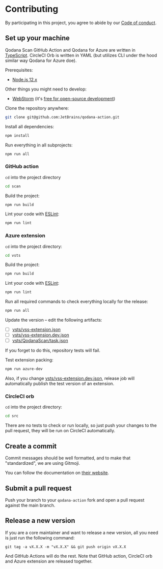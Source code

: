 # Contributing

By participating in this project, you agree to abide by our [Code of conduct](.github/CODE_OF_CONDUCT.md).

## Set up your machine

Qodana Scan GitHub Action and Qodana for Azure are written in [TypeScript](https://www.typescriptlang.org). CircleCI Orb is written in YAML (but utilizes CLI under the hood similar way Qodana for Azure doe).

Prerequisites:

- [Node.js 12.x](https://nodejs.org/)

Other things you might need to develop:

- [WebStorm](https://www.jetbrains.com/webstorm/) (it's [free for open-source development](https://www.jetbrains.com/community/opensource/))

Clone the repository anywhere:

```sh
git clone git@github.com:JetBrains/qodana-action.git
```

Install all dependencies:

```sh
npm install
```

Run everything in all subprojects:

```sh
npm run all
```

### GitHub action

`cd` into the project directory

```sh
cd scan
```

Build the project:

```sh
npm run build
```

Lint your code with [ESLint](https://eslint.org/):

```sh
npm run lint
```

### Azure extension

`cd` into the project directory:

```sh
cd vsts
```

Build the project:

```sh
npm run build
```

Lint your code with [ESLint](https://eslint.org/):

```sh
npm run lint
```

Run all required commands to check everything locally for the release:

```sh
npm run all
```

Update the version – edit the following artifacts:

- [ ] [vsts/vss-extension.json](vsts/vss-extension.json)
- [ ] [vsts/vss-extension.dev.json](vsts/vss-extension.dev.json)
- [ ] [vsts/QodanaScan/task.json](vsts/QodanaScan/task.json)

If you forget to do this, repository tests will fail.

Test extension packing:

```sh
npm run azure-dev
```

Also, if you change [vsts/vss-extension.dev.json](vsts/vss-extension.dev.json), release job will automatically publish the test version of an extension. 

### CircleCI orb

`cd` into the project directory:

```sh
cd src
```

There are no tests to check or run locally, so just push your changes to the pull request, they will be run on CircleCI automatically.

## Create a commit

Commit messages should be well formatted, and to make that "standardized", we are using Gitmoji.

You can follow the documentation on
[their website](https://gitmoji.dev).


## Submit a pull request

Push your branch to your `qodana-action` fork and open a pull request against the
main branch.

## Release a new version

If you are a core maintainer and want to release a new version, all you need is just run the following command:

```shell
git tag -a vX.X.X -m "vX.X.X" && git push origin vX.X.X
```

And GitHub Actions will do the rest. Note that GitHub action, CircleCI orb and Azure extension are released together.
